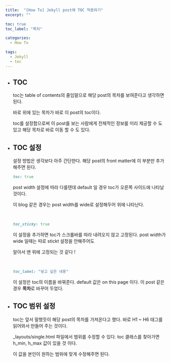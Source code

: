 ```yaml
---
title:  "[How To] Jekyll post에 TOC 적용하기"
excerpt: ""

toc: true
toc_label: "목차"

categories:
  - How To

tags:
  - Jekyll
  - toc
---
```


- ## TOC

  toc는 table of contents의 줄임말으로 해당 post의 목차를 보여준다고 생각하면 된다.

  바로 위에 있는 목차가 바로 이 post의 toc이다.

  toc를 설정함으로써 이 post를 보는 사람에게 전체적인 정보를 미리 제공할 수 도 있고 해당 목차로 바로 이동 할 수 도 있다.

- ## TOC 설정

  설정 방법은 생각보다 아주 간단한다. 해당 post의 front matter에 이 부분만 추가해주면 된다.

  ```ruby
  toc: true
  ```

  post width 설정에 따라 다를텐데 default 일 경우 toc가 오른쪽 사이드에 나타날 것이다.

  이 blog 같은 경우는 post width를 wide로 설정해두어 위에 나타난다.

  <br>

  ```ruby
  toc_sticky: true
  ```

  이 설정을 추가하면 toc가 스크롤바를 따라 내려오지 않고 고정된다. post width가 wide 일때는 따로 stickt 설정을 안해주어도

  알아서 맨 위에 고정되는 것 같다 !

  <br>

  ```ruby
  toc_label: "넣고 싶은 내용"
  ```

  이 설정은 toc의 이름을 바꿔준다. default 값은 on this page 이다. 이 post 같은 경우 **목차**로 바꾸어 두었다.

- ## TOC 범위 설정

  toc는 앞서 말했듯이 해당 post의 목차를 가져온다고 했다. 바로 H1 ~ H6 태그를 읽어와서 만들어 주는 것이다.

  _layouts/single.html 파일에서 범위를 수정할 수 있다. toc 클래스를 찾아가면 h_min, h_max 값이 있을 것 이다.

  이 값을 본인이 원하는 범위에 맞게 수정해주면 된다.

  

  

